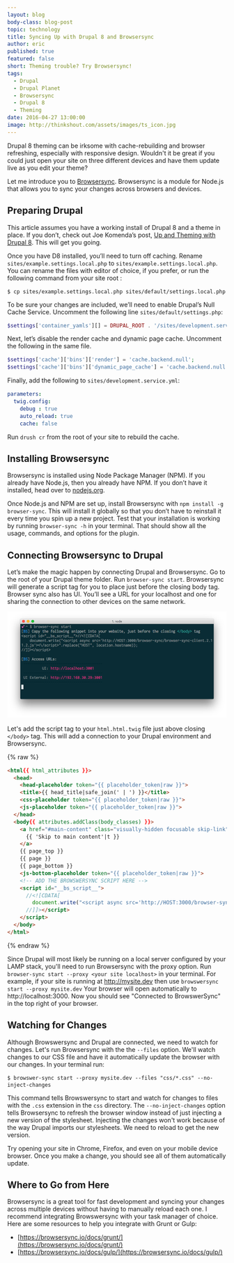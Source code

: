 ```yaml
---
layout: blog
body-class: blog-post
topic: technology
title: Syncing Up with Drupal 8 and Browsersync
author: eric
published: true
featured: false
short: Theming trouble? Try Browsersync!
tags:
  - Drupal
  - Drupal Planet
  - Browsersync
  - Drupal 8
  - Theming
date: 2016-04-27 13:00:00
image: http://thinkshout.com/assets/images/ts_icon.jpg
---
```


Drupal 8 theming can be irksome with cache-rebuilding and browser refreshing, especially with responsive design. Wouldn't it be great if you could just open your site on three different devices and have them update live as you edit your theme?

Let me introduce you to [Browsersync](https://browsersync.io/). Browsersync is a module for Node.js that allows you to sync your changes across browsers and devices.

## Preparing Drupal
This article assumes you have a working install of Drupal 8 and a theme in place. If you don’t, check out Joe Komenda’s post, [Up and Theming with Drupal 8](https://thinkshout.com/blog/2015/11/up-and-theming-with-drupal-8/). This will get you going.

Once you have D8 installed, you’ll need to turn off caching. Rename `sites/example.settings.local.php` to `sites/example.settings.local.php`.  You can rename the files with editor of choice, if you prefer, or run the following command from your site root :

~~~shell
$ cp sites/example.settings.local.php sites/default/settings.local.php
~~~

To be sure your changes are included, we’ll need to enable Drupal’s Null Cache Service. Uncomment the following line `sites/default/settings.php`:

~~~php
$settings['container_yamls'][] = DRUPAL_ROOT . '/sites/development.services.yml';
~~~

Next, let’s disable the render cache and dynamic page cache. Uncomment the following in the same file.

~~~php
$settings['cache']['bins']['render'] = 'cache.backend.null';
$settings['cache']['bins']['dynamic_page_cache'] = 'cache.backend.null';
~~~

Finally, add the following to `sites/development.service.yml`:

~~~yaml
parameters:
  twig.config:
    debug : true
    auto_reload: true
    cache: false
~~~

Run `drush cr` from the root of your site to rebuild the cache.

## Installing Browsersync
Browsersync is installed using Node Package Manager (NPM). If you already have Node.js, then you already have NPM. If you don’t have it installed, head over to [nodejs.org](https://nodejs.org/en/).

Once Node.js and NPM are set up, install Browsersync with `npm install -g browser-sync`.  This will install it globally so that you don’t have to reinstall it every time you spin up a new project. Test that your installation is working by running `browser-sync -h` in your terminal. That should show all the usage, commands, and options for the plugin.

## Connecting Browsersync to Drupal
Let’s make the magic happen by connecting Drupal and Browsersync. Go to the root of your Drupal theme folder. Run `browser-sync start`. Browsersync will generate a script tag for you to place just before the closing body tag. Browser sync also has  UI. You’ll see a URL for your localhost and one for sharing the connection to other devices on the same network.

![Browsersync start](https://raw.githubusercontent.com/heypaxton/Posts/master/img/browsersync-start.png)

Let's add the script tag to your `html.html.twig` file just above closing `</body>` tag. This will add a connection to your Drupal environment and Browsersync.

{% raw %}
~~~html
<html{{ html_attributes }}>
  <head>
    <head-placeholder token="{{ placeholder_token|raw }}">
    <title>{{ head_title|safe_join(' | ') }}</title>
    <css-placeholder token="{{ placeholder_token|raw }}">
    <js-placeholder token="{{ placeholder_token|raw }}">
  </head>
  <body{{ attributes.addClass(body_classes) }}>
    <a href="#main-content" class="visually-hidden focusable skip-link">
      {{ 'Skip to main content'|t }}
    </a>
    {{ page_top }}
    {{ page }}
    {{ page_bottom }}
    <js-bottom-placeholder token="{{ placeholder_token|raw }}">
    <!-- ADD THE BROWSWERSYNC SCRIPT HERE -->
    <script id="__bs_script__">
      //<![CDATA[
        document.write("<script async src='http://HOST:3000/browser-sync/browser-sync-client.2.11.2.js'><\/script>".replace("HOST", location.hostname));
      //]]></script>
    </script>
  </body>
</html>
~~~
{% endraw %}

Since Drupal will most likely be running on a local server configured by your LAMP stack, you'll need to run Browsersync with the proxy option. Run `browser-sync start --proxy <your site localhost>` in your terminal. For example, if your site is running at http://mysite.dev then use `browswersync start --proxy mysite.dev` Your browser will open automatically to http://localhost:3000. Now you should see "Connected to BrowswerSync" in the top right of your browser.

## Watching for Changes
Although Browswersync and Drupal are connected, we need to watch for changes. Let's run Browsersync with the the `--files` option. We'll watch changes to our CSS file and have it automatically update the browser with our changes. In your terminal run:

~~~shell
$ browswer-sync start --proxy mysite.dev --files "css/*.css" --no-inject-changes
~~~

This command tells Browswersync to start and watch for changes to files with the `.css` extension in the `css` directory. The `--no-inject-changes` option tells Browsersync to refresh the browser window instead of just injecting a new version of the stylesheet. Injecting the changes won't work because of the way Drupal imports our stylesheets. We need to reload to get the new version.

Try opening your site in Chrome, Firefox, and even on your mobile device browser. Once you make a change, you should see all of them automatically update.

## Where to Go from Here
Browsersync is a great tool for fast development and syncing your changes across multiple devices without having to manually reload each one. I recommend integrating Browswersync with your task manager of choice. Here are some resources to help you integrate with Grunt or Gulp:

- [https://browsersync.io/docs/grunt/](https://browsersync.io/docs/grunt/)
- [https://browsersync.io/docs/gulp/](https://browsersync.io/docs/gulp/)
